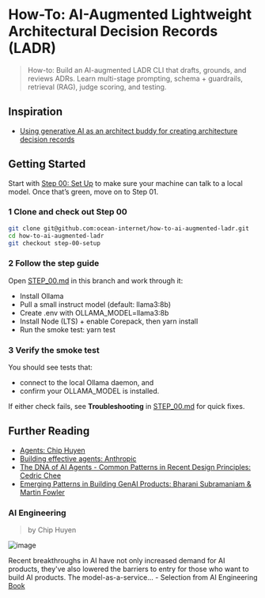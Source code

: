 # How-To: AI-Augmented Lightweight Architectural Decision Records (LADR)

> How-to: Build an AI-augmented LADR CLI that drafts, grounds, and reviews ADRs. Learn multi-stage prompting, schema + guardrails, retrieval (RAG), judge scoring, and testing.

## Inspiration

- [Using generative AI as an architect buddy for creating architecture decision records](https://handsonarchitects.com/blog/2025/using-generative-ai-as-architect-buddy-for-adrs/)

## Getting Started

Start with [Step 00: Set Up](/STEP_00.md) to make sure your machine can talk to a local model. Once that’s green, move on to Step 01.

### 1 Clone and check out Step 00

```bash
git clone git@github.com:ocean-internet/how-to-ai-augmented-ladr.git
cd how-to-ai-augmented-ladr
git checkout step-00-setup
```

### 2 Follow the step guide

Open [STEP_00.md](/STEP_00.md) in this branch and work through it:

- Install Ollama
- Pull a small instruct model (default: llama3:8b)
- Create .env with OLLAMA_MODEL=llama3:8b
- Install Node (LTS) + enable Corepack, then yarn install
- Run the smoke test: yarn test

### 3 Verify the smoke test

You should see tests that:

- connect to the local Ollama daemon, and
- confirm your OLLAMA_MODEL is installed.

If either check fails, see **Troubleshooting** in [STEP_00.md](./STEP_00.md) for quick fixes.

## Further Reading

- [Agents: Chip Huyen](https://huyenchip.com/2025/01/07/agents.html)
- [Building effective agents: Anthropic](https://www.anthropic.com/engineering/building-effective-agents)
- [The DNA of AI Agents - Common Patterns in Recent Design Principles: Cedric Chee](https://cedricchee.com/blog/the-dna-of-ai-agents/)
- [Emerging Patterns in Building GenAI Products: Bharani Subramaniam & Martin Fowler](https://martinfowler.com/articles/gen-ai-patterns/)

### AI Engineering

> by Chip Huyen

![image](https://www.oreilly.com/covers/urn:orm:book:9781098166298/100w/)

Recent breakthroughs in AI have not only increased demand for AI products, they've also lowered the barriers to entry for those who want to build AI products. The model-as-a-service... - Selection from AI Engineering [Book](https://www.oreilly.com/library/view/ai-engineering/9781098166298/)
